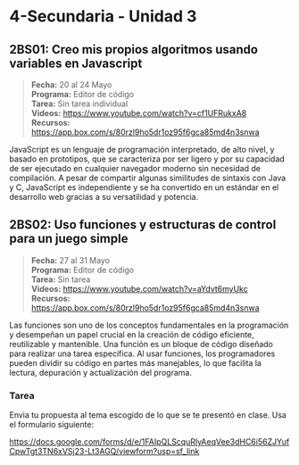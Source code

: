 # 4-Secundaria - Unidad 3

## 2BS01: Creo mis propios algoritmos usando variables en Javascript

> <i class="bi bi-calendar"></i> **Fecha:** 20 al 24 Mayo<br><i class="bi bi-laptop"></i> **Programa:** Editor de código<br><i class="bi bi-clipboard-check"></i> **Tarea:** Sin tarea individual<br><i class="bi bi-youtube txt-red"></i> **Videos:** https://www.youtube.com/watch?v=cf1UFRukxA8<br><i class="bi bi-files"></i> **Recursos:**  https://app.box.com/s/80rzl9ho5dr1oz95f6gca85md4n3snwa

JavaScript es un lenguaje de programación interpretado, de alto nivel, y basado en prototipos, que se caracteriza por ser ligero y por su capacidad de ser ejecutado en cualquier navegador moderno sin necesidad de compilación. A pesar de compartir algunas similitudes de sintaxis con Java y C, JavaScript es independiente y se ha convertido en un estándar en el desarrollo web gracias a su versatilidad y potencia.

<div class="currentTheme">

## 2BS02: Uso funciones y estructuras de control para un juego simple

> <i class="bi bi-calendar"></i> **Fecha:** 27 al 31 Mayo<br><i class="bi bi-laptop"></i> **Programa:** Editor de código<br><i class="bi bi-clipboard-check"></i> **Tarea:** Sin tarea <br><i class="bi bi-youtube txt-red"></i> **Videos:** https://www.youtube.com/watch?v=aYdvt6myUkc<br><i class="bi bi-files"></i> **Recursos:**  https://app.box.com/s/80rzl9ho5dr1oz95f6gca85md4n3snwa

Las funciones son uno de los conceptos fundamentales en la programación y desempeñan un papel crucial en la creación de código eficiente, reutilizable y mantenible. Una función es un bloque de código diseñado para realizar una tarea específica. Al usar funciones, los programadores pueden dividir su código en partes más manejables, lo que facilita la lectura, depuración y actualización del programa.

### Tarea

Envia tu propuesta al tema escogido de lo que se te presentó en clase. Usa el formulario siguiente:

https://docs.google.com/forms/d/e/1FAIpQLScquRlyAeqVee3dHC6i56ZJYufCpwTgt3TN6xVSj23-Lt3AGQ/viewform?usp=sf_link

</div>